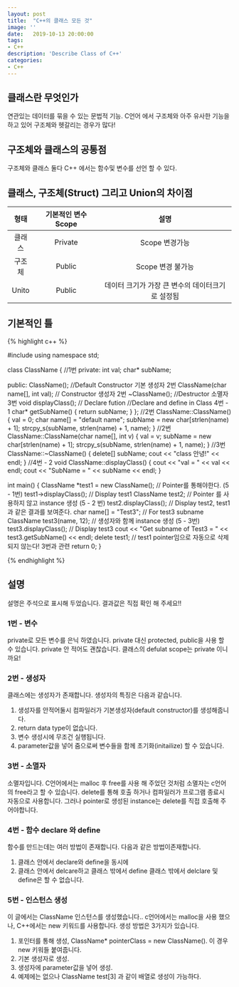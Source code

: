 ```yaml
---
layout: post
title:  "C++의 클래스 모든 것"
image: ''
date:   2019-10-13 20:00:00
tags:
- C++
description: 'Describe Class of C++'
categories:
- C++
---
```


## 클래스란 무엇인가
연관있는 데이터를 묶을 수 있는 문법적 기능. C언어 에서 구조체와 아주 유사한 기능을 하고 있어 구조체와 헷갈리는 경우가 많다!

## 구조체와 클래스의 공통점
구조체와 클래스 둘다 C++ 에서는 함수및 변수를 선언 할 수 있다.

## 클래스, 구조체(Struct) 그리고 Union의 차이점
|형태|기본적인 변수 Scope|설명|
|:---:|:---:|:---:|
|클래스|Private|Scope 변경가능|
|구조체|Public|Scope 변경 불가능|
|Unito|Public|데이터 크기가 가장 큰 변수의 데이터크기로 설정됨|

## 기본적인 틀
{% highlight c++ %}

#include <iostream>
using namespace std;

class ClassName
{
    //1번
private:
	int val;
	char* subName;

public:
	ClassName(); //Default Constructor 기본 생성자 2번
	ClassName(char name[], int val); // Constructor 생성자 2번
	~ClassName(); //Destructor 소멸자 3번
	void displayClass(); // Declare fution
	//Declare and define in Class 4번 - 1
	char* getSubName() {
		return subName;
	}
};
//2번
ClassName::ClassName() {
	val = 0;
	char name[] = "default name";
	subName = new char[strlen(name) + 1];
	strcpy_s(subName, strlen(name) + 1, name);
}
//2번
ClassName::ClassName(char name[], int v) {
	val = v;
	subName = new char[strlen(name) + 1];
	strcpy_s(subName, strlen(name) + 1, name);
}
//3번
ClassName::~ClassName() {
	delete[] subName;
	cout << "class 안녕!" << endl;
}
//4번 - 2
void ClassName::displayClass() {
	cout << "val = " << val << endl;
	cout << "SubName = " << subName << endl;
}

int main()
{
	ClassName *test1 = new ClassName(); // Pointer를 통해야한다. (5 - 1번)
	test1->displayClass(); // Display test1
	ClassName test2; // Pointer 를 사용하지 않고 instance 생성 (5 - 2 번)
	test2.displayClass(); // Display test2, test1 과 같은 결과를 보여준다.
	char name[] = "Test3"; // For test3 subname
	ClassName test3(name, 12); // 생성자와 함께 instance 생성 (5 - 3번)
	test3.displayClass(); // Display test3
	cout << "Get subname of Test3 = " << test3.getSubName() << endl;
	delete test1; // test1 pointer임으로 자동으로 삭제되지 않는다! 3번과 관련
	return 0;
}

{% endhighlight %}

## 설명
설명은 주석으로 표시해 두었습니다. 결과값은 직접 확인 해 주세요!!

### 1번 - 변수
private로 모든 변수를 은닉 하였습니다. private 대신 protected, public을 사용 할 수 있습니다. private 안 적어도 괜찮습니다. 클래스의 defulat scope는 private 이니까요!

### 2번 - 생성자
클래스에는 생성자가 존재합니다. 생성자의 특징은 다음과 같습니다.
1. 생성자를 안적어둘시 컴파일러가 기본생성자(default constructor)를 생성해줍니다.
2. return data type이 없습니다.
3. 변수 생성시에 무조건 실행됩니다.
4. parameter값을 넣어 줌으로써 변수들을 함께 초기화(initailize) 할 수 있습니다.

### 3번 - 소멸자
소멸자입니다. C언어에서는 malloc 후 free를 사용 해 주었던 것처럼 소멸자는 c언어의 free라고 할 수 있습니다. delete를 통해 호출 하거나 컴파일러가 프로그램 종료시 자동으로 사용합니다. 그러나 pointer로 생성된 instance는 delete를 직접 호출해 주어야합니다.

### 4번 - 함수 declare 와 define
함수를 만드는데는 여러 방법이 존재합니다. 다음과 같은 방법이존재합니다.
1. 클래스 안에서 declare와 define을 동시에
2. 클래스 안에서 delcare하고 클래스 밖에서 define
클래스 밖에서 delclare 및 define은 할 수 없습니다.

### 5번 - 인스턴스 생성
이 글에서는 ClassName 인스턴스를 생성했습니다.. c언어에서는 malloc을 사용 했으나, C++에서는 new 키워드를 사용합니다.
생성 방법은 3가지가 있습니다.
1. 포인터를 통해 생성, ClassName* pointerClass = new ClassName(). 이 경우 new 키워들 붙여줍니다.
2. 기본 생성자로 생성.
3. 생성자에 parameter값을 넣어 생성.
4. 예제에는 없으나 ClassName test[3] 과 같이 배열로 생성이 가능하다.